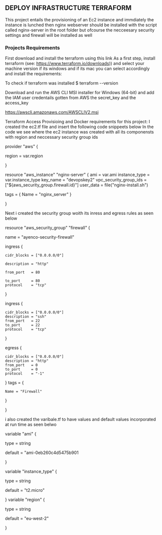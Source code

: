 ## DEPLOY INFRASTRUCTURE TERRAFORM

This project entails the provisioning of an Ec2 instance and immdiately the instance is lunched then nginx webserver 
should be installed with the script called nginx-server in the root folder but ofcourse the necceesary security settings and firewall will be installed as well


### Projects Requirements
First download and install the terraform using this link As a first step, install terraform (see: https://www.terraform.io/downloads)) and select your machine version if its windows and if its mac you can select accordingly and install the requirements:

To check if terraform was installed
$ terraform --version

Download and run the AWS CLI MSI installer for Windows (64-bit) and add the IAM user credentails gotten from AWS the secret_key and the access_key

https://awscli.amazonaws.com/AWSCLIV2.msi

Terraform Access Provisioing and Docker requirements for this project:
I created the ec2.tf file and insert the following code snippeets below
In the code we see where the ec2 instance was created with all its componensts with region and neccessary security group ids


provider "aws" {
  
  region  = var.region

}

resource "aws_instance" "nginx-server" {
  ami                    = var.ami
  instance_type          = var.instance_type
  key_name               = "devopskey2"
  vpc_security_group_ids = ["${aws_security_group.firewall.id}"]
  user_data = file("nginx-install.sh")

  

  
  
  tags = {
    Name = "nginx_server"
  }

}

Next i created the security group woith its inress and egress rules as seen below

resource "aws_security_group" "firewall" {

  name = "ayenco-security-firewall"
  
  ingress {

    cidr_blocks = ["0.0.0.0/0"]
    
    description = "http"
    
    from_port   = 80
    
    to_port     = 80
    protocol    = "tcp"


  }

  ingress {

    cidr_blocks = ["0.0.0.0/0"]
    description = "ssh"
    from_port   = 22
    to_port     = 22
    protocol    = "tcp"


  }

  egress {

    cidr_blocks = ["0.0.0.0/0"]
    description = "http"
    from_port   = 0
    to_port     = 0
    protocol    = "-1"


  }
  tags = {

    Name = "Firewall"
  }

}

i also created the varibale.tf to have values and default values incorporated at run time as seen belwo

variable "ami" {

  type    = string
  
  default = "ami-0eb260c4d5475b901

}

variable "instance_type" {

  type    = string
  
  default = "t2.micro"

}
variable "region" {

  type    = string
  
  default = "eu-west-2"

}


